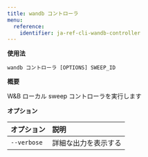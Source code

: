 ```yaml
---
title: wandb コントローラ
menu:
  reference:
    identifier: ja-ref-cli-wandb-controller
---
```


**使用法**

`wandb コントローラ [OPTIONS] SWEEP_ID`

**概要**

W&B ローカル sweep コントローラを実行します

**オプション**

| **オプション** | **説明** |
| :--- | :--- |
| `--verbose` | 詳細な出力を表示する |